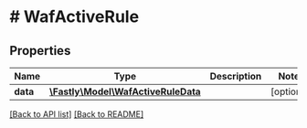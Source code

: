 # # WafActiveRule

## Properties

Name | Type | Description | Notes
------------ | ------------- | ------------- | -------------
**data** | [**\Fastly\Model\WafActiveRuleData**](WafActiveRuleData.md) |  | [optional]

[[Back to API list]](../../README.md#endpoints) [[Back to README]](../../README.md)
